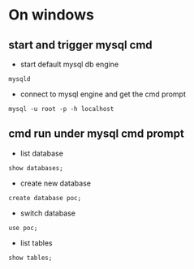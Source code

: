 # On windows

## start and trigger mysql cmd
* start default mysql db engine

 ```shell
mysqld
```

* connect to mysql engine and get the cmd prompt
```shell
mysql -u root -p -h localhost
```

## cmd run under mysql cmd prompt

* list database
 ```shell
show databases;
```
* create new database
 ```shell
create database poc;
 ```
* switch database
 ```shell
use poc;
 ```
* list tables
 ```shell
show tables;
 ```

